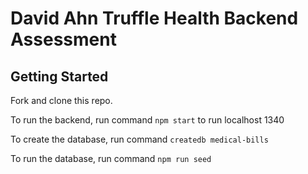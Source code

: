 # David Ahn Truffle Health Backend Assessment


## Getting Started

Fork and clone this repo.

To run the backend, run command `npm start` to run localhost 1340

To create the database, run command `createdb medical-bills`

To run the database, run command `npm run seed`

